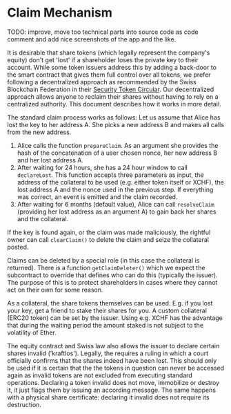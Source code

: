 # Claim Mechanism

TODO: improve, move too technical parts into source code as code comment and add nice screenshots of the app and the like.

It is desirable that share tokens (which legally represent the company's equity) don't get 'lost' if a shareholder loses the private key to their account. While some token issuers address this by adding a back-door to the smart contract that gives them full control over all tokens, we prefer following a decentralized approach as recommended by the Swiss Blockchain Federation in their [Security Token Circular](http://blockchainfederation.ch/wp-content/uploads/2019/12/SBF-Circular-2019-01-Tokenized-Equity-4.pdf). Our decentralized approach allows anyone to reclaim their shares without having to rely on a centralized authority. This document describes how it works in more detail.

The standard claim process works as follows: Let us assume that Alice has lost the key to her address A. She picks a new address B and makes all calls from the new address.

1. Alice calls the function `prepareClaim`. As an argument she provides the hash of the concatenation of a user chosen nonce, her new address B and her lost address A.
2. After waiting for 24 hours, she has a 24 hour window to call `declareLost`. This function accepts three parameters as input, the address of the collateral to be used (e.g. either token itself or XCHF), the lost address A and the nonce used in the previous step. If everything was correct, an event is emitted and the claim recorded.
3. After waiting for 6 months (default value), Alice can call `resolveClaim` (providing her lost address as an argument A) to gain back her shares and the collateral.

If the key is found again, or the claim was made maliciously, the rightful owner can call `clearClaim()` to delete the claim and seize the collateral posted.

Claims can be deleted by a special role (in this case the collateral is returned). There is a function `getClaimDeleter()` which we expect the subcontract to override that defines who can do this (typically the issuer). The purpose of this is to protect shareholders in cases where they cannot act on their own for some reason.

As a collateral, the share tokens themselves can be used. E.g. if you lost your key, get a friend to stake their shares for you. A custom collateral (ERC20 token) can be set by the issuer. Using e.g. XCHF has the advantage that during the waiting period the amount staked is not subject to the volatility of Ether.

The equity contract and Swiss law also allows the issuer to declare certain shares invalid ('kraftlos'). Legally, the requires a ruling in which a court officially confirms that the shares indeed have been lost. This should only be used if it is certain that the the tokens in question can never be accessed again as invalid tokens are not excluded from executing standard operations. Declaring a token invalid does not move, immobilize or destroy it, it just flags them by issuing an according message. The same happens with a physical share certificate: declaring it invalid does not require its destruction. 
